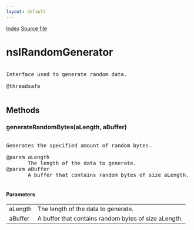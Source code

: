 ```yaml
---
layout: default
---
```

<div id='links'><a href="../index.html">Index</a>
<a href="http://dxr.mozilla.org/mozilla-central/source/netwerk/base/public/nsIRandomGenerator.idl">Source file</a>
</div>

# nsIRandomGenerator #
<pre>  
Interface used to generate random data.  
  
@threadsafe  
  
</pre>
## Methods ##

### generateRandomBytes(aLength, aBuffer) ###
<pre>  
Generates the specified amount of random bytes.  
  
@param aLength  
       The length of the data to generate.  
@param aBuffer  
       A buffer that contains random bytes of size aLength.  
  
</pre>
#### Parameters ####

<table>

<tr>
<td>aLength</td>
<td>       The length of the data to generate.  
</td>
</tr>

<tr>
<td>aBuffer</td>
<td>       A buffer that contains random bytes of size aLength.  
</td>
</tr>

</table>
